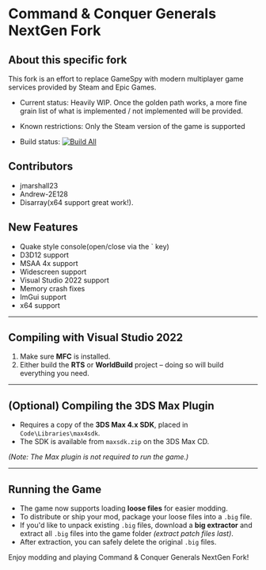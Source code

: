 # Command & Conquer Generals NextGen Fork

## About this specific fork
This fork is an effort to replace GameSpy with modern multiplayer game services provided by Steam and Epic Games.

- Current status: Heavily WIP. Once the golden path works, a more fine grain list of what is implemented / not implemented will be provided.

- Known restrictions:
  Only the Steam version of the game is supported

- Build status:
[![Build All](https://github.com/x64-dev/CnC_Generals_Zero_Hour_NextGen_Multiplayer/actions/workflows/build_all.yml/badge.svg)](https://github.com/x64-dev/CnC_Generals_Zero_Hour_NextGen_Multiplayer/actions/workflows/build_all.yml)

## Contributors
- jmarshall23
- Andrew-2E128
- Disarray(x64 support great work!).

## New Features
- Quake style console(open/close via the ` key)
- D3D12 support
- MSAA 4x support
- Widescreen support
- Visual Studio 2022 support
- Memory crash fixes
- ImGui support
- x64 support

---

## Compiling with Visual Studio 2022
1. Make sure **MFC** is installed.
2. Either build the **RTS** or **WorldBuild** project – doing so will build everything you need.

---

## (Optional) Compiling the 3DS Max Plugin
- Requires a copy of the **3DS Max 4.x SDK**, placed in `Code\Libraries\max4sdk`.
- The SDK is available from `maxsdk.zip` on the 3DS Max CD.

*(Note: The Max plugin is not required to run the game.)*

---

## Running the Game
- The game now supports loading **loose files** for easier modding.
- To distribute or ship your mod, package your loose files into a `.big` file.
- If you'd like to unpack existing `.big` files, download a **big extractor** and extract all `.big` files into the game folder *(extract patch files last)*.
- After extraction, you can safely delete the original `.big` files.

Enjoy modding and playing Command & Conquer Generals NextGen Fork!
